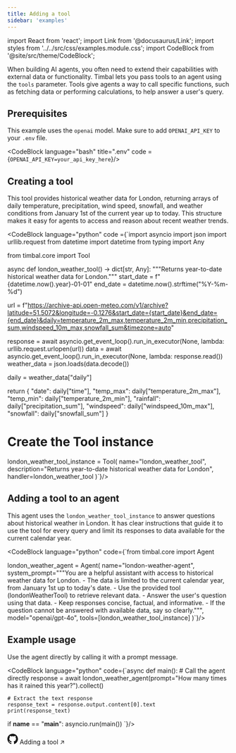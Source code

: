 ```yaml
---
title: Adding a tool
sidebar: 'examples'
---
```


import React from 'react';
import Link from '@docusaurus/Link';
import styles from '../../src/css/examples.module.css';
import CodeBlock from '@site/src/theme/CodeBlock';

When building AI agents, you often need to extend their capabilities with external data or functionality. Timbal lets you pass tools to an agent using the `tools` parameter. Tools give agents a way to call specific functions, such as fetching data or performing calculations, to help answer a user's query.

## Prerequisites

This example uses the `openai` model. Make sure to add `OPENAI_API_KEY` to your `.env` file.

<CodeBlock language="bash" title=".env" code ={`OPENAI_API_KEY=your_api_key_here`}/>

## Creating a tool

This tool provides historical weather data for London, returning arrays of daily temperature, precipitation, wind speed, snowfall, and weather conditions from January 1st of the current year up to today. This structure makes it easy for agents to access and reason about recent weather trends.

<CodeBlock language="python" code ={`import asyncio
import json
import urllib.request
from datetime import datetime
from typing import Any

from timbal.core import Tool


async def london_weather_tool() -> dict[str, Any]:
  """Returns year-to-date historical weather data for London."""
  start_date = f"{datetime.now().year}-01-01"
  end_date = datetime.now().strftime("%Y-%m-%d")
  
  url = f"https://archive-api.open-meteo.com/v1/archive?latitude=51.5072&longitude=-0.1276&start_date={start_date}&end_date={end_date}&daily=temperature_2m_max,temperature_2m_min,precipitation_sum,windspeed_10m_max,snowfall_sum&timezone=auto"
  
  response = await asyncio.get_event_loop().run_in_executor(None, lambda: urllib.request.urlopen(url))
  data = await asyncio.get_event_loop().run_in_executor(None, lambda: response.read())
  weather_data = json.loads(data.decode())
  
  daily = weather_data["daily"]
  
  return {
      "date": daily["time"],
      "temp_max": daily["temperature_2m_max"],
      "temp_min": daily["temperature_2m_min"],
      "rainfall": daily["precipitation_sum"],
      "windspeed": daily["windspeed_10m_max"],
      "snowfall": daily["snowfall_sum"]
  }


# Create the Tool instance
london_weather_tool_instance = Tool(
  name="london_weather_tool",
  description="Returns year-to-date historical weather data for London",
  handler=london_weather_tool
)`}/>

## Adding a tool to an agent

This agent uses the `london_weather_tool_instance` to answer questions about historical weather in London. It has clear instructions that guide it to use the tool for every query and limit its responses to data available for the current calendar year.

<CodeBlock language="python" code={`from timbal.core import Agent

london_weather_agent = Agent(
    name="london-weather-agent",
    system_prompt="""You are a helpful assistant with access to historical weather data for London.
    - The data is limited to the current calendar year, from January 1st up to today's date.
    - Use the provided tool (londonWeatherTool) to retrieve relevant data.
    - Answer the user's question using that data.
    - Keep responses concise, factual, and informative.
    - If the question cannot be answered with available data, say so clearly.""",
    model="openai/gpt-4o",
    tools=[london_weather_tool_instance]
)`}/>

## Example usage

Use the agent directly by calling it with a prompt message.

<CodeBlock language="python" code={`async def main():
    # Call the agent directly
    response = await london_weather_agent(prompt="How many times has it rained this year?").collect()
    
    # Extract the text response
    response_text = response.output.content[0].text
    print(response_text)

if __name__ == "__main__":
    asyncio.run(main())
`}/>


<div>
  <Link className={styles.card} href="https://github.com/your-repo/design-tools" target="_blank" style={{display: 'flex', flexDirection: 'row', alignItems: 'center', gap: '1.2rem', flexWrap: 'nowrap'}}>
    <span className={styles.icon}><svg width="24" height="24" viewBox="0 0 24 24" fill="currentColor"><path d="M12 0c-6.626 0-12 5.373-12 12 0 5.302 3.438 9.8 8.207 11.387.599.111.793-.261.793-.577v-2.234c-3.338.726-4.033-1.416-4.033-1.416-.546-1.387-1.333-1.756-1.333-1.756-1.089-.745.083-.729.083-.729 1.205.084 1.839 1.237 1.839 1.237 1.07 1.834 2.807 1.304 3.492.997.107-.775.418-1.305.762-1.604-2.665-.305-5.467-1.334-5.467-5.931 0-1.311.469-2.381 1.236-3.221-.124-.303-.535-1.524.117-3.176 0 0 1.008-.322 3.301 1.23.957-.266 1.983-.399 3.003-.404 1.02.005 2.047.138 3.006.404 2.291-1.552 3.297-1.23 3.297-1.23.653 1.653.242 2.874.118 3.176.77.84 1.235 1.911 1.235 3.221 0 4.609-2.807 5.624-5.479 5.921.43.372.823 1.102.823 2.222v3.293c0 .319.192.694.801.576 4.765-1.589 8.199-6.086 8.199-11.386 0-6.627-5.373-12-12-12z"/></svg></span>
    <span style={{flexShrink: 0}}>Adding a tool</span>
    <span style={{flexShrink: 0, marginLeft: 'auto', fontSize: '1.5rem'}}>↗</span>
  </Link>
</div> 